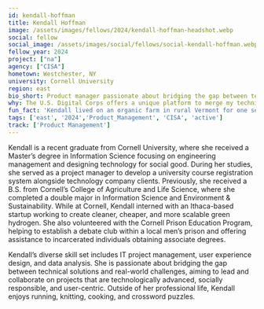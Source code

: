 ```yaml
---
id: kendall-hoffman
title: Kendall Hoffman
image: /assets/images/fellows/2024/kendall-hoffman-headshot.webp
social: fellow
social_image: /assets/images/social/fellows/social-kendall-hoffman.webp
fellow_year: 2024
project: ["na"]
agency: ["CISA"]
hometown: Westchester, NY
university: Cornell University
region: east
bio_short: Product manager passionate about bridging the gap between technical solutions and real-world challenges
why: The U.S. Digital Corps offers a unique platform to merge my technical expertise with my passion for social impact, enabling me to tackle pressing challenges and create solutions that serve the public interest. I was driven to apply by a deep-rooted commitment to utilizing technology in a way that transforms lives and communities. 
fun_fact: 'Kendall lived on an organic farm in rural Vermont for one semester in high school where she took classes and tended to both the animals and gardens!'
tags: ['east', '2024','Product_Management', 'CISA', 'active']
track: ['Product Management']
---
```


Kendall is a recent graduate from Cornell University, where she received a Master’s degree in Information Science focusing on engineering management and designing technology for social good. During her studies, she served as a project manager to develop a university course registration system alongside technology company clients. Previously, she received a B.S. from Cornell’s College of Agriculture and Life Science, where she completed a double major in Information Science and Environment & Sustainability. While at Cornell, Kendall interned with an Ithaca-based startup working to create cleaner, cheaper, and more scalable green hydrogen. She also volunteered with the Cornell Prison Education Program, helping to establish a debate club within a local men’s prison and offering assistance to incarcerated individuals obtaining associate degrees. 

Kendall’s diverse skill set includes IT project management, user experience design, and data analysis. She is passionate about bridging the gap between technical solutions and real-world challenges, aiming to lead and collaborate on projects that are technologically advanced, socially responsible, and user-centric. Outside of her professional life, Kendall enjoys running, knitting, cooking, and crossword puzzles.
